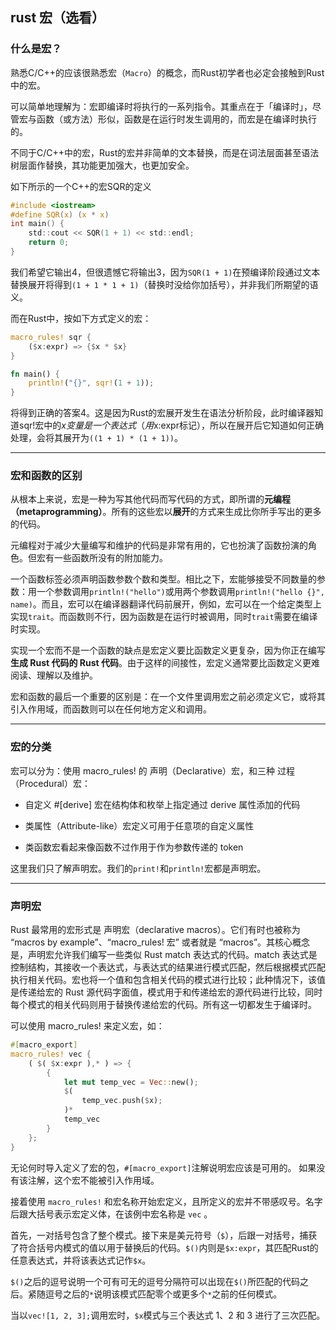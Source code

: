 ## rust 宏（选看）

### 什么是宏？

熟悉C/C++的应该很熟悉宏（`Macro`）的概念，而Rust初学者也必定会接触到Rust中的宏。

可以简单地理解为：宏即编译时将执行的一系列指令。其重点在于「编译时」，尽管宏与函数（或方法）形似，函数是在运行时发生调用的，而宏是在编译时执行的。

不同于C/C++中的宏，Rust的宏并非简单的文本替换，而是在词法层面甚至语法树层面作替换，其功能更加强大，也更加安全。

如下所示的一个C++的宏SQR的定义

```c
#include <iostream>
#define SQR(x) (x * x)
int main() {
    std::cout << SQR(1 + 1) << std::endl;
    return 0;
} 
```

我们希望它输出4，但很遗憾它将输出3，因为`SQR(1 + 1)`在预编译阶段通过文本替换展开将得到`(1 + 1 * 1 + 1)`（替换时没给你加括号），并非我们所期望的语义。

而在Rust中，按如下方式定义的宏：

```rust
macro_rules! sqr {
    ($x:expr) => {$x * $x}
}

fn main() {
    println!("{}", sqr!(1 + 1));
}
```

将得到正确的答案4。这是因为Rust的宏展开发生在语法分析阶段，此时编译器知道sqr!宏中的$x变量是一个表达式（用$x:expr标记），所以在展开后它知道如何正确处理，会将其展开为`((1 + 1) * (1 + 1))`。

--------

### 宏和函数的区别

从根本上来说，宏是一种为写其他代码而写代码的方式，即所谓的**元编程（metaprogramming）**。所有的这些宏以**展开**的方式来生成比你所手写出的更多的代码。

元编程对于减少大量编写和维护的代码是非常有用的，它也扮演了函数扮演的角色。但宏有一些函数所没有的附加能力。

一个函数标签必须声明函数参数个数和类型。相比之下，宏能够接受不同数量的参数：用一个参数调用`println!("hello")`或用两个参数调用`println!("hello {}", name)`。而且，宏可以在编译器翻译代码前展开，例如，宏可以在一个给定类型上实现`trait`。而函数则不行，因为函数是在运行时被调用，同时`trait`需要在编译时实现。

实现一个宏而不是一个函数的缺点是宏定义要比函数定义更复杂，因为你正在编写**生成 Rust 代码的 Rust 代码**。由于这样的间接性，宏定义通常要比函数定义更难阅读、理解以及维护。

宏和函数的最后一个重要的区别是：在一个文件里调用宏之前必须定义它，或将其引入作用域，而函数则可以在任何地方定义和调用。

--------

### 宏的分类

宏可以分为：使用 macro_rules! 的 声明（Declarative）宏，和三种 过程（Procedural）宏：

* 自定义 #[derive] 宏在结构体和枚举上指定通过 derive 属性添加的代码

* 类属性（Attribute-like）宏定义可用于任意项的自定义属性

* 类函数宏看起来像函数不过作用于作为参数传递的 token

这里我们只了解声明宏。我们的`print!`和`println!`宏都是声明宏。

--------

### 声明宏

Rust 最常用的宏形式是 声明宏（declarative macros）。它们有时也被称为 “macros by example”、“macro_rules! 宏” 或者就是 “macros”。其核心概念是，声明宏允许我们编写一些类似 Rust match 表达式的代码。match 表达式是控制结构，其接收一个表达式，与表达式的结果进行模式匹配，然后根据模式匹配执行相关代码。宏也将一个值和包含相关代码的模式进行比较；此种情况下，该值是传递给宏的 Rust 源代码字面值，模式用于和传递给宏的源代码进行比较，同时每个模式的相关代码则用于替换传递给宏的代码。所有这一切都发生于编译时。

可以使用 macro_rules! 来定义宏，如：

```rust
#[macro_export]
macro_rules! vec {
    ( $( $x:expr ),* ) => {
        {
            let mut temp_vec = Vec::new();
            $(
                temp_vec.push($x);
            )*
            temp_vec
        }
    };
}
```

无论何时导入定义了宏的包，`#[macro_export]`注解说明宏应该是可用的。 如果没有该注解，这个宏不能被引入作用域。

接着使用 `macro_rules!` 和宏名称开始宏定义，且所定义的宏并不带感叹号。名字后跟大括号表示宏定义体，在该例中宏名称是 `vec` 。

首先，一对括号包含了整个模式。接下来是美元符号（`$`），后跟一对括号，捕获了符合括号内模式的值以用于替换后的代码。`$()`内则是`$x:expr`，其匹配Rust的任意表达式，并将该表达式记作`$x`。

`$()`之后的逗号说明一个可有可无的逗号分隔符可以出现在`$()`所匹配的代码之后。紧随逗号之后的`*`说明该模式匹配零个或更多个`*`之前的任何模式。

当以`vec![1, 2, 3];`调用宏时，`$x`模式与三个表达式 1、2 和 3 进行了三次匹配。